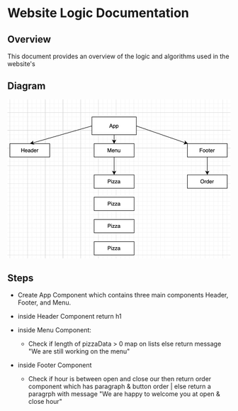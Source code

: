 # Website Logic Documentation

## Overview

This document provides an overview of the logic and algorithms used in the website's

## Diagram

![Diagram Txt](./public/diagram.png)

## Steps

- Create App Component which contains three main components Header, Footer, and Menu.

- inside Header Component return h1
- inside Menu Component:

  - Check if length of pizzaData > 0 map on lists else return message "We are still working on the menu"

- inside Footer Component
  - Check if hour is between open and close our then return order component which has paragraph & button order | else return a paragrph with message "We are happy to welcome you at open & close hour"
